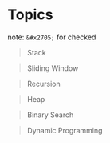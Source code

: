 # Topics #

note: `&#x2705;` for checked

>  Stack 

>  Sliding Window

>  Recursion

>  Heap

>  Binary Search

>  Dynamic Programming
